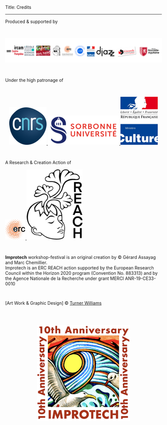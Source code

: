 Title: Credits

---


Produced & supported by

<br>
<p align="center">
  <img src="../images/ikUZESTE_logos.png" width="2400">
</p>
<br>



Under the high patronage of

<br>

<p align="center">
<a target="_blank" href="https://www.cnrs.fr"> <img  src="../images/LOGO_CNRS.png" width="120"> </a>
<a target="_blank" href="https://www.sorbonne-universite.fr/"> <img  src="../images/Logo_SU.png" width="230"> </a>
<a target="_blank" href="https://www.culture.gouv.fr/"> <img  src="../images/Logo_MCulture.jpg" width="120"> </a>
</p>

<br>

A Research & Creation Action of

<p align="center">

<a target="_blank" href="https://repmus.ircam.f"> <img  src="../images/Logo_ERC_simple.png" width="65"> </a>
<a target="_blank" href="https://repmus.ircam.fr/REACH"> <img  src="../images/Logo_REACH.png" width="180"> </a>

</p>

<br>

**Improtech** workshop-festival is an original creation by © Gérard Assayag and Marc Chemillier.  
Improtech is an ERC REACH action supported by the European Research Council within the Horizon 2020 program (Convention No. 883313) and by the Agence Nationale de la Recherche under grant MERCI ANR-19-CE33-0010


<br>

[Art Work & Graphic Design] © [Turner Williams](https://turnerwilliamsjr.com/)

 <br>
 <br>


 <p align="center">
   <img src="../images/Logo_improtech_anniv.png" width="300">
 </p>
